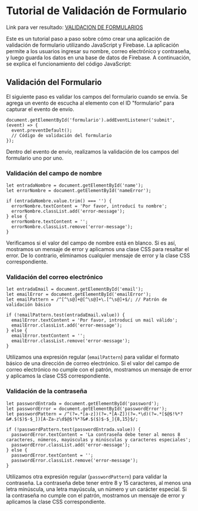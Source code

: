# Tutorial de Validación de Formulario

Link para ver resultado: [VALIDACION DE FORMULARIOS]()

Este es un tutorial paso a paso sobre cómo crear una aplicación de validación de formulario utilizando JavaScript y Firebase. La aplicación permite a los usuarios ingresar su nombre, correo electrónico y contraseña, y luego guarda los datos en una base de datos de Firebase. A continuación, se explica el funcionamiento del código JavaScript:

## Validación del Formulario

El siguiente paso es validar los campos del formulario cuando se envía. Se agrega un evento de escucha al elemento con el ID "formulario" para capturar el evento de envío.

    document.getElementById('formulario').addEventListener('submit', (event) => {
      event.preventDefault();
      // Código de validación del formulario
    });

Dentro del evento de envío, realizamos la validación de los campos del formulario uno por uno.

### Validación del campo de nombre

    let entradaNombre = document.getElementById('name');
    let errorNombre = document.getElementById('nameError');
    
    if (entradaNombre.value.trim() === '') {
      errorNombre.textContent = 'Por favor, introducí tu nombre';
      errorNombre.classList.add('error-message');
    } else {
      errorNombre.textContent = '';
      errorNombre.classList.remove('error-message');
    }

Verificamos si el valor del campo de nombre está en blanco. Si es así, mostramos un mensaje de error y aplicamos una clase CSS para resaltar el error. De lo contrario, eliminamos cualquier mensaje de error y la clase CSS correspondiente.

### Validación del correo electrónico

    let entradaEmail = document.getElementById('email');
    let emailError = document.getElementById('emailError');
    let emailPattern = /^[^\s@]+@[^\s@]+\.[^\s@]+$/; // Patrón de validación básico
    
    if (!emailPattern.test(entradaEmail.value)) {
      emailError.textContent = 'Por favor, introducí un mail válido';
      emailError.classList.add('error-message');
    } else {
      emailError.textContent = '';
      emailError.classList.remove('error-message');
    }

Utilizamos una expresión regular (`emailPattern`) para validar el formato básico de una dirección de correo electrónico. Si el valor del campo de correo electrónico no cumple con el patrón, mostramos un mensaje de error y aplicamos la clase CSS correspondiente.

### Validación de la contraseña

    let passwordEntrada = document.getElementById('password');
    let passwordError = document.getElementById('passwordError');
    let passwordPattern = /^(?=.*[a-z])(?=.*[A-Z])(?=.*\d)(?=.*[$@$!%*?&#.$($)$-$_])[A-Za-z\d$@$!%*?&#.$($)$-$_]{8,15}$/;
    
    if (!passwordPattern.test(passwordEntrada.value)) {
      passwordError.textContent = 'La contraseña debe tener al menos 8 caracteres, números, mayúsculas y minúsculas y caracteres especiales';
      passwordError.classList.add('error-message');
    } else {
      passwordError.textContent = '';
      passwordError.classList.remove('error-message');
    }

Utilizamos otra expresión regular (`passwordPattern`) para validar la contraseña. La contraseña debe tener entre 8 y 15 caracteres, al menos una letra minúscula, una letra mayúscula, un número y un carácter especial. Si la contraseña no cumple con el patrón, mostramos un mensaje de error y aplicamos la clase CSS correspondiente.